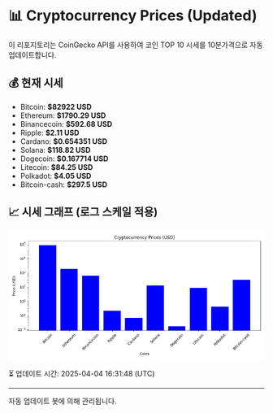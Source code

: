 
# 📊 Cryptocurrency Prices (Updated)

이 리포지토리는 CoinGecko API를 사용하여 코인 TOP 10 시세를 10분가격으로 자동 업데이트합니다.

## 💰 현재 시세
- Bitcoin: **$82922 USD**
- Ethereum: **$1790.29 USD**
- Binancecoin: **$592.68 USD**
- Ripple: **$2.11 USD**
- Cardano: **$0.654351 USD**
- Solana: **$118.82 USD**
- Dogecoin: **$0.167714 USD**
- Litecoin: **$84.25 USD**
- Polkadot: **$4.05 USD**
- Bitcoin-cash: **$297.5 USD**

## 📈 시세 그래프 (로그 스케일 적용)
![Crypto Prices](crypto_prices.png)

⏳ 업데이트 시간: 2025-04-04 16:31:48 (UTC)

---
자동 업데이트 봇에 의해 관리됩니다.
